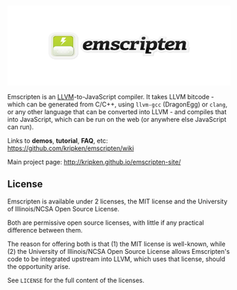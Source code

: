 ![emscripten logo](media/switch_logo.png)

Emscripten is an [LLVM](https://en.wikipedia.org/wiki/LLVM)-to-JavaScript compiler. It takes LLVM bitcode - which can be generated
from C/C++, using `llvm-gcc` (DragonEgg) or `clang`, or any other language that can be
converted into LLVM - and compiles that into JavaScript, which can be run on the web (or
anywhere else JavaScript can run).

Links to **demos**, **tutorial**, **FAQ**, etc: <https://github.com/kripken/emscripten/wiki>

Main project page: <http://kripken.github.io/emscripten-site/>

License
-------

Emscripten is available under 2 licenses, the MIT license and the
University of Illinois/NCSA Open Source License.

Both are permissive open source licenses, with little if any
practical difference between them.

The reason for offering both is that (1) the MIT license is
well-known, while (2) the University of Illinois/NCSA Open Source
License allows Emscripten's code to be integrated upstream into
LLVM, which uses that license, should the opportunity arise.

See `LICENSE` for the full content of the licenses.
